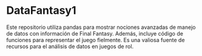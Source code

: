 # DataFantasy1
Este repositorio utiliza pandas para mostrar nociones avanzadas de manejo de datos con información de Final Fantasy. Además, incluye código de funciones para representar el juego fielmente. Es una valiosa fuente de recursos para el análisis de datos en juegos de rol.
